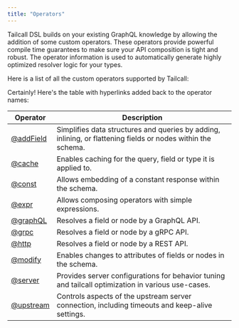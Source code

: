 ```yaml
---
title: "Operators"
---
```


Tailcall DSL builds on your existing GraphQL knowledge by allowing the addition of some custom operators. These operators provide powerful compile time guarantees to make sure your API composition is tight and robust. The operator information is used to automatically generate highly optimized resolver logic for your types.

Here is a list of all the custom operators supported by Tailcall:

Certainly! Here's the table with hyperlinks added back to the operator names:

<!-- SORT OPERATOR BY NAME -->

| Operator                  | Description                                                                                                  |
| ------------------------- | ------------------------------------------------------------------------------------------------------------ |
| [@addField](add-field.md) | Simplifies data structures and queries by adding, inlining, or flattening fields or nodes within the schema. |
| [@cache](cache.md)        | Enables caching for the query, field or type it is applied to.                                               |
| [@const](const.md)        | Allows embedding of a constant response within the schema.                                                   |
| [@expr](expr.md)          | Allows composing operators with simple expressions.                                                          |
| [@graphQL](graphql.md)    | Resolves a field or node by a GraphQL API.                                                                   |
| [@grpc](grpc.md)          | Resolves a field or node by a gRPC API.                                                                      |
| [@http](http.md)          | Resolves a field or node by a REST API.                                                                      |
| [@modify](modify.md)      | Enables changes to attributes of fields or nodes in the schema.                                              |
| [@server](server.md)      | Provides server configurations for behavior tuning and tailcall optimization in various use-cases.           |
| [@upstream](upstream.md)  | Controls aspects of the upstream server connection, including timeouts and keep-alive settings.              |
